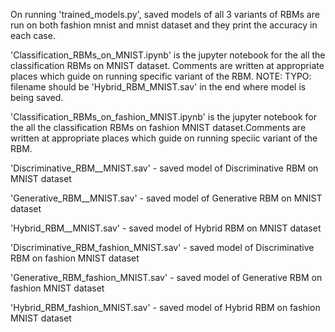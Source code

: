 On running 'trained_models.py', saved models of all 3 variants of RBMs are run on both fashion mnist and mnist dataset and they print the accuracy in each case.

'Classification_RBMs_on_MNIST.ipynb' is the jupyter notebook for the all the classification RBMs on MNIST dataset. Comments are written at appropriate places which guide on running specific variant of the RBM.  NOTE: TYPO: filename should be 'Hybrid_RBM_MNIST.sav' in the end where model is being saved. 

'Classification_RBMs_on_fashion_MNIST.ipynb' is the jupyter notebook for the all the classification RBMs on fashion MNIST dataset.Comments are written at appropriate places which guide on running speciic variant of the  RBM. 

'Discriminative_RBM__MNIST.sav' - saved model of Discriminative RBM on MNIST dataset 

'Generative_RBM__MNIST.sav' - saved model of Generative RBM on MNIST dataset 

'Hybrid_RBM__MNIST.sav' - saved model of Hybrid RBM on MNIST dataset 

'Discriminative_RBM_fashion_MNIST.sav' - saved model of Discriminative RBM on fashion MNIST dataset 

'Generative_RBM_fashion_MNIST.sav' - saved model of Generative RBM on fashion MNIST dataset 

'Hybrid_RBM_fashion_MNIST.sav' - saved model of Hybrid RBM on fashion MNIST dataset 
